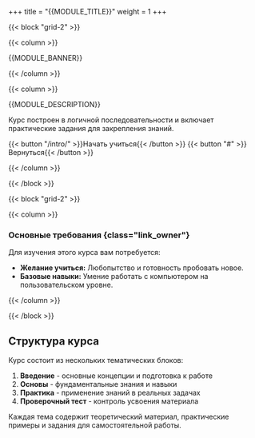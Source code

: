 +++
title = "{{MODULE_TITLE}}"
weight = 1
+++

{{< block "grid-2" >}}

{{< column >}}

{{MODULE_BANNER}}

{{< /column >}}

{{< column >}}

{{MODULE_DESCRIPTION}}

Курс построен в логичной последовательности и включает практические задания для закрепления знаний.

{{< button "/intro/" >}}Начать учиться{{< /button >}}
{{< button "#" >}}Вернуться{{< /button >}}

{{< /column >}}

{{< /block >}}

{{< block "grid-2" >}}

{{< column >}}

### Основные требования {class="link_owner"}

Для изучения этого курса вам потребуется:

- **Желание учиться:** Любопытство и готовность пробовать новое.
- **Базовые навыки:** Умение работать с компьютером на пользовательском уровне.

{{< /column >}}

{{< /block >}}

## Структура курса

Курс состоит из нескольких тематических блоков:

1. **Введение** - основные концепции и подготовка к работе
2. **Основы** - фундаментальные знания и навыки  
3. **Практика** - применение знаний в реальных задачах
4. **Проверочный тест** - контроль усвоения материала

Каждая тема содержит теоретический материал, практические примеры и задания для самостоятельной работы.